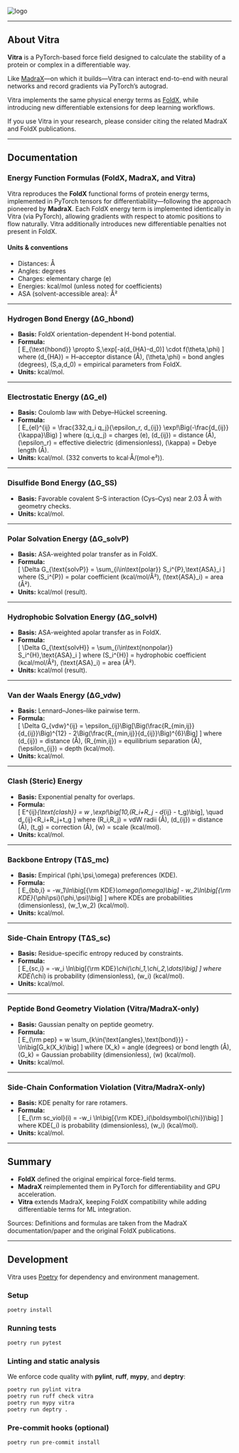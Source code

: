 ![logo](docs/logo_small.png)

---

## About Vitra

**Vitra** is a PyTorch-based force field designed to calculate the stability of a protein or complex in a differentiable way.

Like [MadraX](https://bitbucket.org/grogdrinker/madrax/)—on which it builds—Vitra can interact end-to-end with neural networks and record gradients via PyTorch’s autograd.

Vitra implements the same physical energy terms as [FoldX](http://foldxsuite.crg.eu/), while introducing new differentiable extensions for deep learning workflows.

If you use Vitra in your research, please consider citing the related MadraX and FoldX publications.

---

## Documentation

### Energy Function Formulas (FoldX, MadraX, and Vitra)

Vitra reproduces the **FoldX** functional forms of protein energy terms, implemented in PyTorch tensors for differentiability—following the approach pioneered by **MadraX**. Each FoldX energy term is implemented identically in Vitra (via PyTorch), allowing gradients with respect to atomic positions to flow naturally. Vitra additionally introduces new differentiable penalties not present in FoldX.

#### Units & conventions
- Distances: Å  
- Angles: degrees  
- Charges: elementary charge (e)  
- Energies: kcal/mol (unless noted for coefficients)  
- ASA (solvent-accessible area): Å²

---

### Hydrogen Bond Energy (ΔG_hbond)
- **Basis:** FoldX orientation-dependent H-bond potential.  
- **Formula:**  
  \[
  E_{\text{hbond}} \propto S\,\exp[-a(d_{HA}-d_0)] \cdot f(\theta,\phi)
  \]
  where \(d_{HA}\) = H–acceptor distance (Å), \(\theta,\phi\) = bond angles (degrees), \(S,a,d_0\) = empirical parameters from FoldX.  
- **Units:** kcal/mol.

---

### Electrostatic Energy (ΔG_el)
- **Basis:** Coulomb law with Debye–Hückel screening.  
- **Formula:**  
  \[
  E_{el}^{ij} = \frac{332\,q_i q_j}{\epsilon_r\, d_{ij}} \exp\!\Big(-\frac{d_{ij}}{\kappa}\Big)
  \]
  where \(q_i,q_j\) = charges (e), \(d_{ij}\) = distance (Å), \(\epsilon_r\) = effective dielectric (dimensionless), \(\kappa\) = Debye length (Å).  
- **Units:** kcal/mol. (332 converts to kcal·Å/(mol·e²)).

---

### Disulfide Bond Energy (ΔG_SS)
- **Basis:** Favorable covalent S–S interaction (Cys–Cys) near 2.03 Å with geometry checks.  
- **Units:** kcal/mol.

---

### Polar Solvation Energy (ΔG_solvP)
- **Basis:** ASA-weighted polar transfer as in FoldX.  
- **Formula:**  
  \[
  \Delta G_{\text{solvP}} = \sum_{i\in\text{polar}} S_i^{P}\,\text{ASA}_i
  \]
  where \(S_i^{P}\) = polar coefficient (kcal/mol/Å²), \(\text{ASA}_i\) = area (Å²).  
- **Units:** kcal/mol (result).

---

### Hydrophobic Solvation Energy (ΔG_solvH)
- **Basis:** ASA-weighted apolar transfer as in FoldX.  
- **Formula:**  
  \[
  \Delta G_{\text{solvH}} = \sum_{i\in\text{nonpolar}} S_i^{H}\,\text{ASA}_i
  \]
  where \(S_i^{H}\) = hydrophobic coefficient (kcal/mol/Å²), \(\text{ASA}_i\) = area (Å²).  
- **Units:** kcal/mol (result).

---

### Van der Waals Energy (ΔG_vdw)
- **Basis:** Lennard–Jones–like pairwise term.  
- **Formula:**  
  \[
  \Delta G_{vdw}^{ij} = \epsilon_{ij}\Big[\Big(\frac{R_{min,ij}}{d_{ij}}\Big)^{12} - 2\Big(\frac{R_{min,ij}}{d_{ij}}\Big)^{6}\Big]
  \]
  where \(d_{ij}\) = distance (Å), \(R_{min,ij}\) = equilibrium separation (Å), \(\epsilon_{ij}\) = depth (kcal/mol).  
- **Units:** kcal/mol.

---

### Clash (Steric) Energy
- **Basis:** Exponential penalty for overlaps.  
- **Formula:**  
  \[
  E^{ij}_{\text{clash}} = w \,\exp\!\big[10\,(R_i+R_j - d_{ij} - t_g)\big], \quad d_{ij}<R_i+R_j+t_g
  \]
  where \(R_i,R_j\) = vdW radii (Å), \(d_{ij}\) = distance (Å), \(t_g\) = correction (Å), \(w\) = scale (kcal/mol).  
- **Units:** kcal/mol.

---

### Backbone Entropy (TΔS_mc)
- **Basis:** Empirical \(\phi,\psi,\omega\) preferences (KDE).  
- **Formula:**  
  \[
  E_{bb,i} = -w_1\ln\big[{\rm KDE}_\omega(\omega)\big] - w_2\ln\big[{\rm KDE}_{\phi\psi}(\phi,\psi)\big]
  \]
  where KDEs are probabilities (dimensionless), \(w_1,w_2\) (kcal/mol).  
- **Units:** kcal/mol.

---

### Side-Chain Entropy (TΔS_sc)
- **Basis:** Residue-specific entropy reduced by constraints.  
- **Formula:**  
  \[
  E_{sc,i} = -w_i \ln\big[{\rm KDE}_\chi(\chi_1,\chi_2,\dots)\big]
  \]
  where KDE\(_\chi\) is probability (dimensionless), \(w_i\) (kcal/mol).  
- **Units:** kcal/mol.

---

### Peptide Bond Geometry Violation (Vitra/MadraX-only)
- **Basis:** Gaussian penalty on peptide geometry.  
- **Formula:**  
  \[
  E_{\rm pep} = w \sum_{k\in\{\text{angles},\text{bond}\}} -\ln\big[G_k(X_k)\big]
  \]
  where \(X_k\) = angle (degrees) or bond length (Å), \(G_k\) = Gaussian probability (dimensionless), \(w\) (kcal/mol).  
- **Units:** kcal/mol.

---

### Side-Chain Conformation Violation (Vitra/MadraX-only)
- **Basis:** KDE penalty for rare rotamers.  
- **Formula:**  
  \[
  E_{\rm sc\_viol}(i) = -w_i \ln\big[{\rm KDE}_i(\boldsymbol{\chi})\big]
  \]
  where KDE\(_i\) is probability (dimensionless), \(w_i\) (kcal/mol).  
- **Units:** kcal/mol.

---

## Summary

- **FoldX** defined the original empirical force-field terms.  
- **MadraX** reimplemented them in PyTorch for differentiability and GPU acceleration.  
- **Vitra** extends MadraX, keeping FoldX compatibility while adding differentiable terms for ML integration.

Sources: Definitions and formulas are taken from the MadraX documentation/paper and the original FoldX publications.

---

## Development

Vitra uses [Poetry](https://python-poetry.org/) for dependency and environment management.

### Setup
```sh
poetry install
```

### Running tests
```sh
poetry run pytest
```

### Linting and static analysis
We enforce code quality with **pylint**, **ruff**, **mypy**, and **deptry**:
```sh
poetry run pylint vitra
poetry run ruff check vitra
poetry run mypy vitra
poetry run deptry .
```

### Pre-commit hooks (optional)
```sh
poetry run pre-commit install
```
